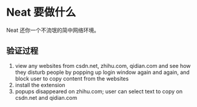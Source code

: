 # Neat 要做什么
Neat 还你一个不流氓的简中网络环境。

## 验证过程
1. view any websites from csdn.net, zhihu.com, qidian.com and see how they disturb people by popping up login window again and again, and block user to copy content from the websites
2. install the extension
3. popups disappeared on zhihu.com; user can select text to copy on csdn.net and qidian.com


